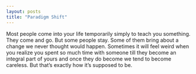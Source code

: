 ```yaml
---
layout: posts
title: "Paradigm Shift"
---
```

Most people come into your life temporarily simply to teach you something. They come and go. But some people stay. Some of them bring about a change we never thought would happen. Sometimes it will feel weird when you realize you spent so much time with someone till they become an integral part of yours and once they do become we tend to become careless. But that’s exactly how it’s supposed to be.
<br/>
<br/>